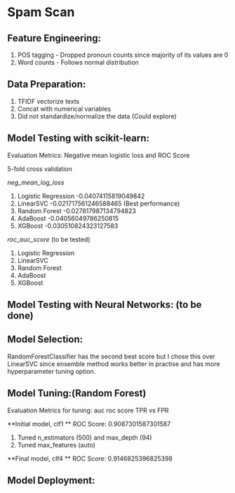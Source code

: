 # Spam Scan

## Feature Engineering:

1. POS tagging - Dropped pronoun counts since majority of its values are 0
2. Word counts - Follows normal distribution

## Data Preparation:

1. TFIDF vectorize texts
2. Concat with numerical variables
3. Did not standardize/normalize the data (Could explore)

## Model Testing with scikit-learn: 

Evaluation Metrics: Negative mean logistic loss and ROC Score

5-fold cross validation

*neg_mean_log_loss*

1. Logistic Regression -0.04074115819049842
2. LinearSVC -0.021717561246588465 (Best performance)
3. Random Forest -0.027817987134794823
4. AdaBoost -0.04056049786250815
5. XGBoost -0.030510824323127583

*roc_auc_score* (to be tested)

1. Logistic Regression 
2. LinearSVC 
3. Random Forest 
4. AdaBoost 
5. XGBoost 

## Model Testing with Neural Networks: (to be done)

## Model Selection:

RandomForestClassifier has the second best score but I chose this over LinearSVC since ensemble method works better in practise and has more hyperparameter tuning option.

## Model Tuning:(Random Forest)

Evaluation Metrics for tuning: auc roc score TPR vs FPR

**Initial model, clf1 ** ROC Score: 0.9087301587301587

1. Tuned n_estimators (500) and max_depth (94)
2. Tuned max_features (auto) 

**Final model, clf4 ** ROC Score: 0.9146825396825398



## Model Deployment:
